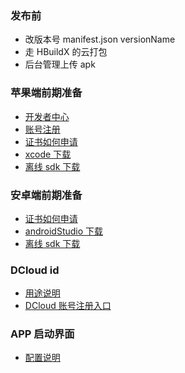 ### 发布前

- 改版本号 manifest.json versionName
- 走 HBuildX 的云打包
- 后台管理上传 apk

### 苹果端前期准备

- [开发者中心](https://developer.apple.com/cn/)
- [账号注册](https://appleid.apple.com/account?appId=632&returnUrl=https%3A%2F%2Fdeveloper.apple.com%2Faccount%2F)
- [证书如何申请](https://ask.dcloud.net.cn/article/152)
- [xcode 下载](https://developer.apple.com/cn/xcode/features/)
- [离线 sdk 下载](https://nativesupport.dcloud.net.cn/AppDocs/download/ios?id=ios-%e7%a6%bb%e7%ba%bfsdk-%e6%ad%a3%e5%bc%8f%e7%89%88)

### 安卓端前期准备

- [证书如何申请](https://ask.dcloud.net.cn/article/35777)
- [androidStudio 下载](https://developer.android.google.cn/studio/index.html)
- [离线 sdk 下载](https://nativesupport.dcloud.net.cn/AppDocs/download/android)

### DCloud id

- [用途说明](https://ask.dcloud.net.cn/article/35907)
- [DCloud 账号注册入口](https://dev.dcloud.net.cn/pages/app/list)

### APP 启动界面

- [配置说明](https://uniapp.dcloud.net.cn/tutorial/app-splashscreen.html#)
